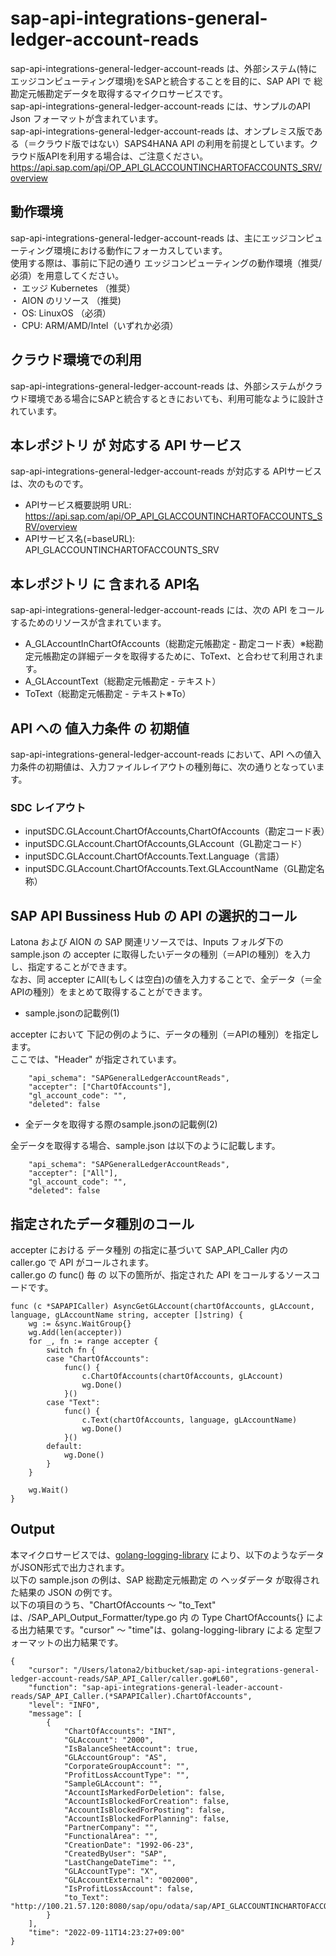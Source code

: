 # sap-api-integrations-general-ledger-account-reads
sap-api-integrations-general-ledger-account-reads は、外部システム(特にエッジコンピューティング環境)をSAPと統合することを目的に、SAP API で 総勘定元帳勘定データを取得するマイクロサービスです。    
sap-api-integrations-general-ledger-account-reads には、サンプルのAPI Json フォーマットが含まれています。   
sap-api-integrations-general-ledger-account-reads は、オンプレミス版である（＝クラウド版ではない）SAPS4HANA API の利用を前提としています。クラウド版APIを利用する場合は、ご注意ください。   
https://api.sap.com/api/OP_API_GLACCOUNTINCHARTOFACCOUNTS_SRV/overview

## 動作環境  
sap-api-integrations-general-ledger-account-reads は、主にエッジコンピューティング環境における動作にフォーカスしています。  
使用する際は、事前に下記の通り エッジコンピューティングの動作環境（推奨/必須）を用意してください。  
・ エッジ Kubernetes （推奨）    
・ AION のリソース （推奨)    
・ OS: LinuxOS （必須）    
・ CPU: ARM/AMD/Intel（いずれか必須）　　

## クラウド環境での利用
sap-api-integrations-general-ledger-account-reads は、外部システムがクラウド環境である場合にSAPと統合するときにおいても、利用可能なように設計されています。  

## 本レポジトリ が 対応する API サービス
sap-api-integrations-general-ledger-account-reads が対応する APIサービス は、次のものです。

* APIサービス概要説明 URL: https://api.sap.com/api/OP_API_GLACCOUNTINCHARTOFACCOUNTS_SRV/overview  
* APIサービス名(=baseURL): API_GLACCOUNTINCHARTOFACCOUNTS_SRV

## 本レポジトリ に 含まれる API名
sap-api-integrations-general-ledger-account-reads には、次の API をコールするためのリソースが含まれています。  

* A_GLAccountInChartOfAccounts（総勘定元帳勘定 - 勘定コード表）※総勘定元帳勘定の詳細データを取得するために、ToText、と合わせて利用されます。
* A_GLAccountText（総勘定元帳勘定 - テキスト）
* ToText（総勘定元帳勘定 - テキスト※To）

## API への 値入力条件 の 初期値
sap-api-integrations-general-ledger-account-reads において、API への値入力条件の初期値は、入力ファイルレイアウトの種別毎に、次の通りとなっています。  

### SDC レイアウト

* inputSDC.GLAccount.ChartOfAccounts,ChartOfAccounts（勘定コード表）
* inputSDC.GLAccount.ChartOfAccounts,GLAccount（GL勘定コード）
* inputSDC.GLAccount.ChartOfAccounts.Text.Language（言語）
* inputSDC.GLAccount.ChartOfAccounts.Text.GLAccountName（GL勘定名称）

## SAP API Bussiness Hub の API の選択的コール

Latona および AION の SAP 関連リソースでは、Inputs フォルダ下の sample.json の accepter に取得したいデータの種別（＝APIの種別）を入力し、指定することができます。  
なお、同 accepter にAll(もしくは空白)の値を入力することで、全データ（＝全APIの種別）をまとめて取得することができます。  

* sample.jsonの記載例(1)  

accepter において 下記の例のように、データの種別（＝APIの種別）を指定します。  
ここでは、"Header" が指定されています。

```
	"api_schema": "SAPGeneralLedgerAccountReads",
	"accepter": ["ChartOfAccounts"],
	"gl_account_code": "",
	"deleted": false
```
  
* 全データを取得する際のsample.jsonの記載例(2)  

全データを取得する場合、sample.json は以下のように記載します。  

```
	"api_schema": "SAPGeneralLedgerAccountReads",
	"accepter": ["All"],
	"gl_account_code": "",
	"deleted": false
```

## 指定されたデータ種別のコール

accepter における データ種別 の指定に基づいて SAP_API_Caller 内の caller.go で API がコールされます。  
caller.go の func() 毎 の 以下の箇所が、指定された API をコールするソースコードです。  

```
func (c *SAPAPICaller) AsyncGetGLAccount(chartOfAccounts, gLAccount, language, gLAccountName string, accepter []string) {
	wg := &sync.WaitGroup{}
	wg.Add(len(accepter))
	for _, fn := range accepter {
		switch fn {
		case "ChartOfAccounts":
			func() {
				c.ChartOfAccounts(chartOfAccounts, gLAccount)
				wg.Done()
			}()
		case "Text":
			func() {
				c.Text(chartOfAccounts, language, gLAccountName)
				wg.Done()
			}()
		default:
			wg.Done()
		}
	}

	wg.Wait()
}

```

## Output  
本マイクロサービスでは、[golang-logging-library](https://github.com/latonaio/golang-logging-library) により、以下のようなデータがJSON形式で出力されます。  
以下の sample.json の例は、SAP 総勘定元帳勘定 の ヘッダデータ が取得された結果の JSON の例です。  
以下の項目のうち、"ChartOfAccounts ～ "to_Text" は、/SAP_API_Output_Formatter/type.go 内 の Type ChartOfAccounts{} による出力結果です。"cursor" ～ "time"は、golang-logging-library による 定型フォーマットの出力結果です。  

```
{
	"cursor": "/Users/latona2/bitbucket/sap-api-integrations-general-ledger-account-reads/SAP_API_Caller/caller.go#L60",
	"function": "sap-api-integrations-general-leader-account-reads/SAP_API_Caller.(*SAPAPICaller).ChartOfAccounts",
	"level": "INFO",
	"message": [
		{
			"ChartOfAccounts": "INT",
			"GLAccount": "2000",
			"IsBalanceSheetAccount": true,
			"GLAccountGroup": "AS",
			"CorporateGroupAccount": "",
			"ProfitLossAccountType": "",
			"SampleGLAccount": "",
			"AccountIsMarkedForDeletion": false,
			"AccountIsBlockedForCreation": false,
			"AccountIsBlockedForPosting": false,
			"AccountIsBlockedForPlanning": false,
			"PartnerCompany": "",
			"FunctionalArea": "",
			"CreationDate": "1992-06-23",
			"CreatedByUser": "SAP",
			"LastChangeDateTime": "",
			"GLAccountType": "X",
			"GLAccountExternal": "002000",
			"IsProfitLossAccount": false,
			"to_Text": "http://100.21.57.120:8080/sap/opu/odata/sap/API_GLACCOUNTINCHARTOFACCOUNTS_SRV/A_GLAccountInChartOfAccounts(ChartOfAccounts='INT',GLAccount='2000')/to_Text"
		}
	],
	"time": "2022-09-11T14:23:27+09:00"
}
```
